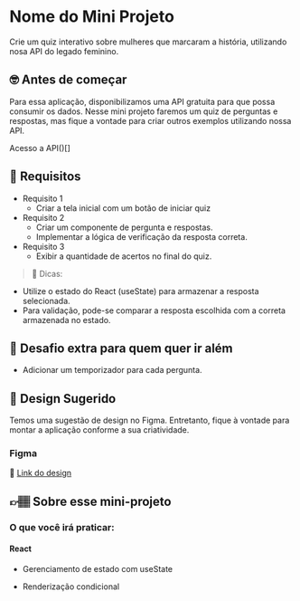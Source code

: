 # Nome do Mini Projeto

Crie um quiz interativo sobre mulheres que marcaram a história, utilizando nosa API do legado feminino.

## 🤓 Antes de começar

Para essa aplicação, disponibilizamos uma API gratuita para que possa consumir os dados. Nesse mini projeto faremos um quiz de perguntas e respostas, mas fique a vontade para criar outros exemplos utilizando nossa API.

Acesso a API()[]
## 🔨 Requisitos
- Requisito 1
	- Criar a tela inicial com um botão de iniciar quiz
- Requisito 2
	- Criar um componente de pergunta e respostas.
	- Implementar a lógica de verificação da resposta correta.
- Requisito 3
	- Exibir a quantidade de acertos no final do quiz. 


> 👀 Dicas:
- Utilize o estado do React (useState) para armazenar a resposta selecionada.
- Para validação, pode-se comparar a resposta escolhida com a correta armazenada no estado.


## 🔨 Desafio extra para quem quer ir além

- Adicionar um temporizador para cada pergunta.
  
## 🎨 Design Sugerido

Temos uma sugestão de design no Figma. Entretanto, fique à vontade para montar a aplicação conforme a sua criatividade.

### Figma

🔗 [Link do design]()

## 👉🏽 Sobre esse mini-projeto

### O que você irá praticar:

#### React

- Gerenciamento de estado com useState

- Renderização condicional

